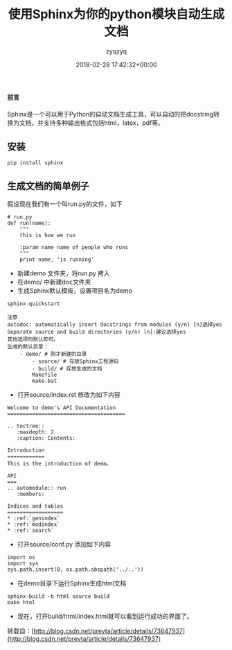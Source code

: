 ﻿---
author: zyqzyq
date: 2018-02-28 17:42:32+00:00
layout: post
title: 使用Sphinx为你的python模块自动生成文档
categories: python
key: 20180228
tags:
- python
- sphinx


---

#### 前言

Sphinx是一个可以用于Python的自动文档生成工具，可以自动的把docstring转换为文档，并支持多种输出格式包括html，latex，pdf等。

## 安装
	pip install sphinx

## 生成文档的简单例子
	
假设现在我们有一个叫run.py的文件，如下

```
# run.py
def run(name):
    """
    this is how we run

    :param name name of people who runs
    """
    print name, 'is running'
```

- 新建demo 文件夹，将run.py 拷入
- 在demo/ 中新建doc文件夹
- 生成Sphinx默认模板，设置项目名为demo
```
sphinx-quickstart 
```
	注意
	autodoc: automatically insert docstrings from modules (y/n) [n]选择yes
	Separate source and build directories (y/n) [n]:建议选择yes
	其他选项均默认即可。
	生成的默认目录：
		- demo/ # 刚才新建的目录
		    - source/ # 存放Sphinx工程源码
		    - build/ # 存放生成的文档
		    Makefile
		    make.bat
- 打开source/index.rst 修改为如下内容

```
Welcome to demo's API Documentation
======================================

.. toctree::
   :maxdepth: 2
   :caption: Contents:

Introduction
============
This is the introduction of demo。

API
===
.. automodule:: run
   :members:

Indices and tables
==================
* :ref:`genindex`
* :ref:`modindex`
* :ref:`search`
```
- 打开source/conf.py 添加如下内容

```
import os
import sys
sys.path.insert(0, os.path.abspath('../..'))
```
- 在demo目录下运行Sphinx生成html文档	

```
sphinx-build -b html source build
make html
```
- 现在，打开build/html/index.html就可以看到运行成功的界面了。
	
转载自：[http://blog.csdn.net/preyta/article/details/73647937](http://blog.csdn.net/preyta/article/details/73647937)
